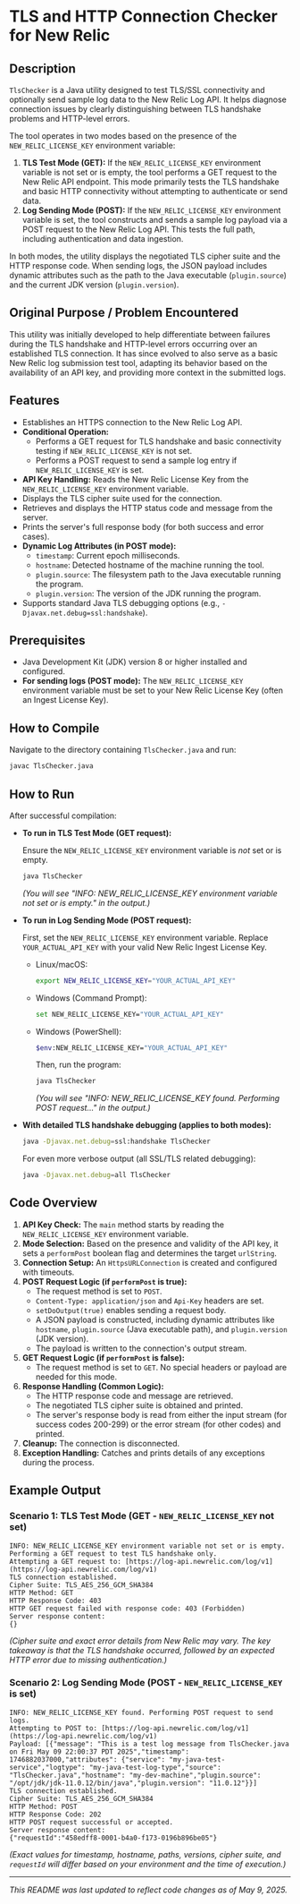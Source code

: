 # TLS and HTTP Connection Checker for New Relic

## Description

`TlsChecker` is a Java utility designed to test TLS/SSL connectivity and optionally send sample log data to the New Relic Log API. It helps diagnose connection issues by clearly distinguishing between TLS handshake problems and HTTP-level errors.

The tool operates in two modes based on the presence of the `NEW_RELIC_LICENSE_KEY` environment variable:

1. **TLS Test Mode (GET):** If the `NEW_RELIC_LICENSE_KEY` environment variable is not set or is empty, the tool performs a GET request to the New Relic API endpoint. This mode primarily tests the TLS handshake and basic HTTP connectivity without attempting to authenticate or send data.
2. **Log Sending Mode (POST):** If the `NEW_RELIC_LICENSE_KEY` environment variable is set, the tool constructs and sends a sample log payload via a POST request to the New Relic Log API. This tests the full path, including authentication and data ingestion.

In both modes, the utility displays the negotiated TLS cipher suite and the HTTP response code. When sending logs, the JSON payload includes dynamic attributes such as the path to the Java executable (`plugin.source`) and the current JDK version (`plugin.version`).

## Original Purpose / Problem Encountered

This utility was initially developed to help differentiate between failures during the TLS handshake and HTTP-level errors occurring over an established TLS connection. It has since evolved to also serve as a basic New Relic log submission test tool, adapting its behavior based on the availability of an API key, and providing more context in the submitted logs.

## Features

* Establishes an HTTPS connection to the New Relic Log API.
* **Conditional Operation:**
  * Performs a GET request for TLS handshake and basic connectivity testing if `NEW_RELIC_LICENSE_KEY` is not set.
  * Performs a POST request to send a sample log entry if `NEW_RELIC_LICENSE_KEY` is set.
* **API Key Handling:** Reads the New Relic License Key from the `NEW_RELIC_LICENSE_KEY` environment variable.
* Displays the TLS cipher suite used for the connection.
* Retrieves and displays the HTTP status code and message from the server.
* Prints the server's full response body (for both success and error cases).
* **Dynamic Log Attributes (in POST mode):**
  * `timestamp`: Current epoch milliseconds.
  * `hostname`: Detected hostname of the machine running the tool.
  * `plugin.source`: The filesystem path to the Java executable running the program.
  * `plugin.version`: The version of the JDK running the program.
* Supports standard Java TLS debugging options (e.g., `-Djavax.net.debug=ssl:handshake`).

## Prerequisites

* Java Development Kit (JDK) version 8 or higher installed and configured.
* **For sending logs (POST mode):** The `NEW_RELIC_LICENSE_KEY` environment variable must be set to your New Relic License Key (often an Ingest License Key).

## How to Compile

Navigate to the directory containing `TlsChecker.java` and run:

```bash
javac TlsChecker.java
```

## How to Run

After successful compilation:

* **To run in TLS Test Mode (GET request):**

    Ensure the `NEW_RELIC_LICENSE_KEY` environment variable is *not* set or is empty.

    ```bash
    java TlsChecker
    ```

    *(You will see "INFO: NEW_RELIC_LICENSE_KEY environment variable not set or is empty." in the output.)*

* **To run in Log Sending Mode (POST request):**

    First, set the `NEW_RELIC_LICENSE_KEY` environment variable. Replace `YOUR_ACTUAL_API_KEY` with your valid New Relic Ingest License Key.

  * Linux/macOS:

    ```bash
    export NEW_RELIC_LICENSE_KEY="YOUR_ACTUAL_API_KEY"
    ```

  * Windows (Command Prompt):

    ```bash
    set NEW_RELIC_LICENSE_KEY="YOUR_ACTUAL_API_KEY"
    ```

  * Windows (PowerShell):

    ```bash
    $env:NEW_RELIC_LICENSE_KEY="YOUR_ACTUAL_API_KEY"
    ```

    Then, run the program:

    ```bash
    java TlsChecker
    ```

    *(You will see "INFO: NEW_RELIC_LICENSE_KEY found. Performing POST request..." in the output.)*

* **With detailed TLS handshake debugging (applies to both modes):**

    ```bash
    java -Djavax.net.debug=ssl:handshake TlsChecker
    ```

    For even more verbose output (all SSL/TLS related debugging):

    ```bash
    java -Djavax.net.debug=all TlsChecker
    ```

## Code Overview

1. **API Key Check:** The `main` method starts by reading the `NEW_RELIC_LICENSE_KEY` environment variable.
2. **Mode Selection:** Based on the presence and validity of the API key, it sets a `performPost` boolean flag and determines the target `urlString`.
3. **Connection Setup:** An `HttpsURLConnection` is created and configured with timeouts.
4. **POST Request Logic (if `performPost` is true):**
    * The request method is set to `POST`.
    * `Content-Type: application/json` and `Api-Key` headers are set.
    * `setDoOutput(true)` enables sending a request body.
    * A JSON payload is constructed, including dynamic attributes like `hostname`, `plugin.source` (Java executable path), and `plugin.version` (JDK version).
    * The payload is written to the connection's output stream.
5. **GET Request Logic (if `performPost` is false):**
    * The request method is set to `GET`. No special headers or payload are needed for this mode.
6. **Response Handling (Common Logic):**
    * The HTTP response code and message are retrieved.
    * The negotiated TLS cipher suite is obtained and printed.
    * The server's response body is read from either the input stream (for success codes 200-299) or the error stream (for other codes) and printed.
7. **Cleanup:** The connection is disconnected.
8. **Exception Handling:** Catches and prints details of any exceptions during the process.

## Example Output

### Scenario 1: TLS Test Mode (GET - `NEW_RELIC_LICENSE_KEY` not set)

```
INFO: NEW_RELIC_LICENSE_KEY environment variable not set or is empty.
Performing a GET request to test TLS handshake only.
Attempting a GET request to: [https://log-api.newrelic.com/log/v1](https://log-api.newrelic.com/log/v1)
TLS connection established.
Cipher Suite: TLS_AES_256_GCM_SHA384
HTTP Method: GET
HTTP Response Code: 403
HTTP GET request failed with response code: 403 (Forbidden)
Server response content:
{}
```

*(Cipher suite and exact error details from New Relic may vary. The key takeaway is that the TLS handshake occurred, followed by an expected HTTP error due to missing authentication.)*

### Scenario 2: Log Sending Mode (POST - `NEW_RELIC_LICENSE_KEY` is set)

```
INFO: NEW_RELIC_LICENSE_KEY found. Performing POST request to send logs.
Attempting to POST to: [https://log-api.newrelic.com/log/v1](https://log-api.newrelic.com/log/v1)
Payload: [{"message": "This is a test log message from TlsChecker.java on Fri May 09 22:00:37 PDT 2025","timestamp": 1746882037000,"attributes": {"service": "my-java-test-service","logtype": "my-java-test-log-type","source": "TlsChecker.java","hostname": "my-dev-machine","plugin.source": "/opt/jdk/jdk-11.0.12/bin/java","plugin.version": "11.0.12"}}]
TLS connection established.
Cipher Suite: TLS_AES_256_GCM_SHA384
HTTP Method: POST
HTTP Response Code: 202
HTTP POST request successful or accepted.
Server response content:
{"requestId":"458edff8-0001-b4a0-f173-0196b896be05"}
```

*(Exact values for timestamp, hostname, paths, versions, cipher suite, and `requestId` will differ based on your environment and the time of execution.)*

---
*This README was last updated to reflect code changes as of May 9, 2025.*
